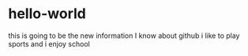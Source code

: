 # hello-world
this is going to be the new information I know about github
i like to play sports and i enjoy school
